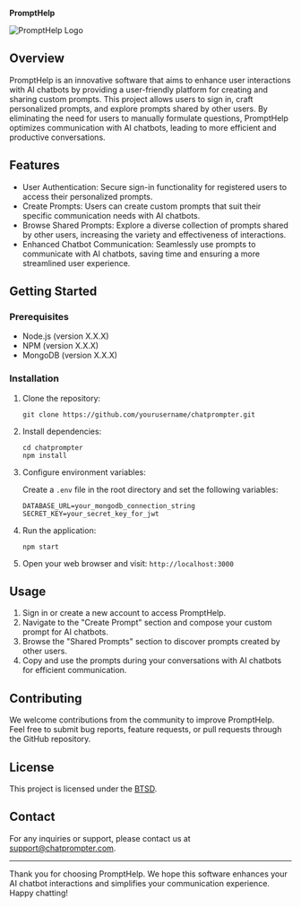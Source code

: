 **PromptHelp**

![PromptHelp Logo](https://example.com/chatprompter-logo.png)

## Overview

PromptHelp is an innovative software that aims to enhance user interactions with AI chatbots by providing a user-friendly platform for creating and sharing custom prompts. This project allows users to sign in, craft personalized prompts, and explore prompts shared by other users. By eliminating the need for users to manually formulate questions, PromptHelp optimizes communication with AI chatbots, leading to more efficient and productive conversations.

## Features

- User Authentication: Secure sign-in functionality for registered users to access their personalized prompts.
- Create Prompts: Users can create custom prompts that suit their specific communication needs with AI chatbots.
- Browse Shared Prompts: Explore a diverse collection of prompts shared by other users, increasing the variety and effectiveness of interactions.
- Enhanced Chatbot Communication: Seamlessly use prompts to communicate with AI chatbots, saving time and ensuring a more streamlined user experience.

## Getting Started

### Prerequisites

- Node.js (version X.X.X)
- NPM (version X.X.X)
- MongoDB (version X.X.X)

### Installation

1. Clone the repository:

   ```
   git clone https://github.com/yourusername/chatprompter.git
   ```

2. Install dependencies:

   ```
   cd chatprompter
   npm install
   ```

3. Configure environment variables:

   Create a `.env` file in the root directory and set the following variables:

   ```
   DATABASE_URL=your_mongodb_connection_string
   SECRET_KEY=your_secret_key_for_jwt
   ```

4. Run the application:

   ```
   npm start
   ```

5. Open your web browser and visit: `http://localhost:3000`

## Usage

1. Sign in or create a new account to access PromptHelp.
2. Navigate to the "Create Prompt" section and compose your custom prompt for AI chatbots.
3. Browse the "Shared Prompts" section to discover prompts created by other users.
4. Copy and use the prompts during your conversations with AI chatbots for efficient communication.

## Contributing

We welcome contributions from the community to improve PromptHelp. Feel free to submit bug reports, feature requests, or pull requests through the GitHub repository.

## License

This project is licensed under the [BTSD](https://opensource.org/licenses/MIT).

## Contact

For any inquiries or support, please contact us at support@chatprompter.com.

---

Thank you for choosing PromptHelp. We hope this software enhances your AI chatbot interactions and simplifies your communication experience. Happy chatting!
